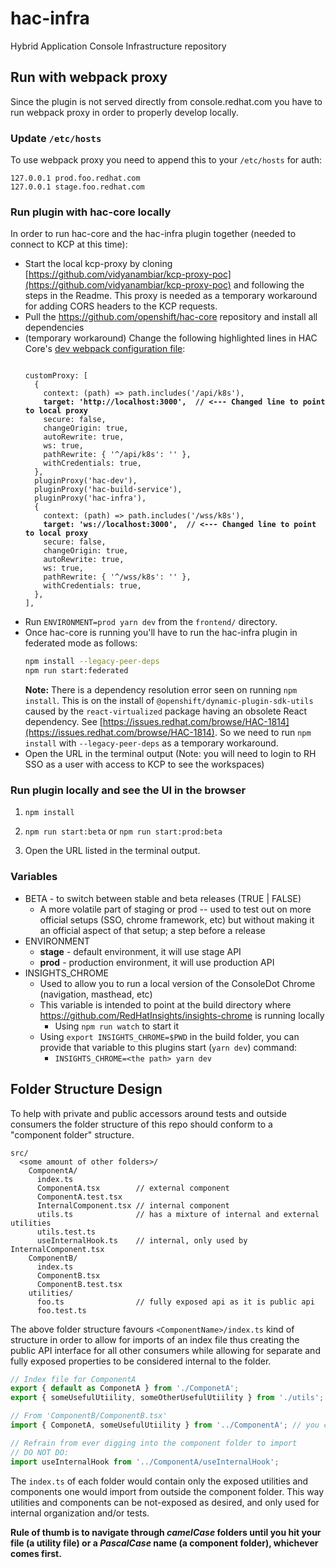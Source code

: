 # hac-infra

Hybrid Application Console Infrastructure repository

## Run with webpack proxy

Since the plugin is not served directly from console.redhat.com you have to run webpack proxy in order to properly develop locally.

### Update `/etc/hosts`

To use webpack proxy you need to append this to your `/etc/hosts` for auth:

```
127.0.0.1 prod.foo.redhat.com
127.0.0.1 stage.foo.redhat.com
```

### Run plugin with hac-core locally

In order to run hac-core and the hac-infra plugin together (needed to connect to KCP at this time):
- Start the local kcp-proxy by cloning [https://github.com/vidyanambiar/kcp-proxy-poc](https://github.com/vidyanambiar/kcp-proxy-poc) and following the steps in the Readme. This proxy is needed as a temporary workaround for adding CORS headers to the KCP requests.
- Pull the https://github.com/openshift/hac-core repository and install all dependencies
- (temporary workaround) Change the following highlighted lines in HAC Core's [dev webpack configuration file](https://github.com/openshift/hac-core/blob/main/frontend/config/dev.webpack.config.js):
  <pre><code>
  customProxy: [
    {
      context: (path) => path.includes('/api/k8s'),
      <strong>target: 'http://localhost:3000',  // <--- Changed line to point to local proxy</strong>
      secure: false,
      changeOrigin: true,
      autoRewrite: true,
      ws: true,
      pathRewrite: { '^/api/k8s': '' },
      withCredentials: true,
    },
    pluginProxy('hac-dev'),
    pluginProxy('hac-build-service'),
    pluginProxy('hac-infra'),
    {
      context: (path) => path.includes('/wss/k8s'),
      <strong>target: 'ws://localhost:3000',  // <--- Changed line to point to local proxy</strong>
      secure: false,
      changeOrigin: true,
      autoRewrite: true,
      ws: true,
      pathRewrite: { '^/wss/k8s': '' },
      withCredentials: true,
    },
  ],    
  </code></pre>
- Run `ENVIRONMENT=prod yarn dev` from the `frontend/` directory.
- Once hac-core is running you'll have to run the hac-infra plugin in federated mode as follows:
  ```bash
  npm install --legacy-peer-deps
  npm run start:federated
  ```
  **Note:** There is a dependency resolution error seen on running `npm install`. This is on the install of `@openshift/dynamic-plugin-sdk-utils` caused by the `react-virtualized` package having an obsolete React dependency. See [https://issues.redhat.com/browse/HAC-1814](https://issues.redhat.com/browse/HAC-1814). So we need to run `npm install` with `--legacy-peer-deps` as a temporary workaround.
- Open the URL in the terminal output (Note: you will need to login to RH SSO as a user with access to KCP to see the workspaces)

### Run plugin locally and see the UI in the browser

1. ```npm install```

2. ```npm run start:beta``` or ```npm run start:prod:beta```

3. Open the URL listed in the terminal output.

### Variables

* BETA - to switch between stable and beta releases (TRUE | FALSE)
    * A more volatile part of staging or prod -- used to test out on more official setups (SSO, chrome framework, etc) but without making it an official aspect of that setup; a step before a release
* ENVIRONMENT
  * **stage** - default environment, it will use stage API
  * **prod** - production environment, it will use production API
* INSIGHTS_CHROME
  * Used to allow you to run a local version of the ConsoleDot Chrome (navigation, masthead, etc)
  * This variable is intended to point at the build directory where https://github.com/RedHatInsights/insights-chrome is running locally
    * Using `npm run watch` to start it
  * Using `export INSIGHTS_CHROME=$PWD` in the build folder, you can provide that variable to this plugins start (`yarn dev`) command:
    * `INSIGHTS_CHROME=<the path> yarn dev`

## Folder Structure Design

To help with private and public accessors around tests and outside consumers the folder structure of this repo should conform to a "component folder" structure.

```text
src/
  <some amount of other folders>/
    ComponentA/
      index.ts
      ComponentA.tsx        // external component
      ComponentA.test.tsx
      InternalComponent.tsx // internal component
      utils.ts              // has a mixture of internal and external utilities
      utils.test.ts
      useInternalHook.ts    // internal, only used by InternalComponent.tsx
    ComponentB/
      index.ts
      ComponentB.tsx
      ComponentB.test.tsx
    utilities/
      foo.ts                // fully exposed api as it is public api
      foo.test.ts
```

The above folder structure favours `<ComponentName>/index.ts` kind of structure in order to allow for imports of an index file thus creating the public API interface for all other consumers while allowing for separate and fully exposed properties to be considered internal to the folder.

```javascript
// Index file for ComponentA
export { default as ComponetA } from './ComponetA';
export { someUsefulUtiility, someOtherUsefulUtiility } from './utils';

// From 'ComponentB/ComponentB.tsx'
import { ComponetA, someUsefulUtiility } from '../ComponentA'; // you can omit '/index'

// Refrain from ever digging into the component folder to import
// DO NOT DO:
import useInternalHook from '../ComponentA/useInternalHook';
```

The `index.ts` of each folder would contain only the exposed utilities and components one would import from outside the component folder. This way utilities and components can be not-exposed as desired, and only used for internal organization and/or tests.

**Rule of thumb is to navigate through _camelCase_ folders until you hit your file (a utility file) or a _PascalCase_ name (a component folder), whichever comes first.**
